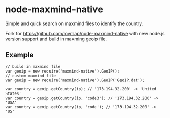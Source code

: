node-maxmind-native
=============

Simple and quick search on maxmind files to identify the country.

Fork for https://github.com/roymap/node-maxmind-native with new node.js version support and build in maxming geoip file.

## Example
	// build in maxmind file
	var geoip = new require('maxmind-native').GeoIP();
	// custom maxmind file
    var geoip = new require('maxmind-native').GeoIP('GeoIP.dat');
    
    var country = geoip.getCountry(ip); // '173.194.32.200' -> 'United States'
    var country = geoip.getCountry(ip, 'code3'); // '173.194.32.200' -> 'USA'
    var country = geoip.getCountry(ip, 'code'); // '173.194.32.200' -> 'US'
    